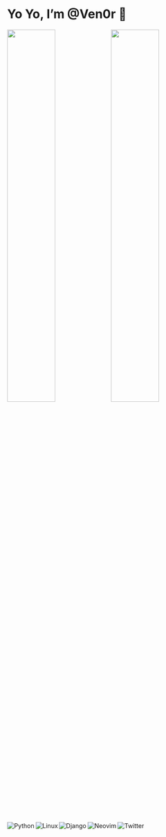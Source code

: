 # Yo Yo, I’m @Ven0r 👋

<img align="left" width="47%" src="https://github-readme-stats.vercel.app/api?username=ven0r&count_private=true&show_icons=true&theme=merko"/>

<img align="left" width="47%" src="https://github-readme-stats.vercel.app/api/top-langs/?username=ven0r&layout=compact"/>

<img align="left" alt="Python" src="https://img.shields.io/badge/python-3670A0?style=for-the-badge&logo=python&logoColor=ffdd54"/>
<img align="left" alt="Linux" src="https://img.shields.io/badge/Linux-FCC624?style=for-the-badge&logo=linux&logoColor=black"/>
<img align="left" alt="Django" src="https://img.shields.io/badge/django-%23092E20.svg?style=for-the-badge&logo=django&logoColor=white"/>
<img align="left" alt="Neovim" src="https://img.shields.io/badge/NeoVim-%2357A143.svg?&style=for-the-badge&logo=neovim&logoColor=white"/>
<img align="left" alt="Twitter" src="https://img.shields.io/badge/Twitter-%231DA1F2.svg?style=for-the-badge&logo=Twitter&logoColor=white"/>

<!---
Ven0r/Ven0r is a ✨ special ✨ repository because its `README.md` (this file) appears on your GitHub profile.
You can click the Preview link to take a look at your changes.
--->
